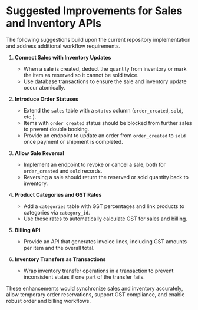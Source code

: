 # Suggested Improvements for Sales and Inventory APIs

The following suggestions build upon the current repository implementation and address additional workflow requirements.

1. **Connect Sales with Inventory Updates**
   - When a sale is created, deduct the quantity from inventory or mark the item as reserved so it cannot be sold twice.
   - Use database transactions to ensure the sale and inventory update occur atomically.

2. **Introduce Order Statuses**
   - Extend the `sales` table with a `status` column (`order_created`, `sold`, etc.).
   - Items with `order_created` status should be blocked from further sales to prevent double booking.
   - Provide an endpoint to update an order from `order_created` to `sold` once payment or shipment is completed.

3. **Allow Sale Reversal**
   - Implement an endpoint to revoke or cancel a sale, both for `order_created` and `sold` records.
   - Reversing a sale should return the reserved or sold quantity back to inventory.

4. **Product Categories and GST Rates**
   - Add a `categories` table with GST percentages and link products to categories via `category_id`.
   - Use these rates to automatically calculate GST for sales and billing.

5. **Billing API**
   - Provide an API that generates invoice lines, including GST amounts per item and the overall total.

6. **Inventory Transfers as Transactions**
   - Wrap inventory transfer operations in a transaction to prevent inconsistent states if one part of the transfer fails.

These enhancements would synchronize sales and inventory accurately, allow temporary order reservations, support GST compliance, and enable robust order and billing workflows.
